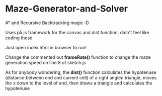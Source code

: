 # Maze-Generator-and-Solver
A* and Recursive Backtracking magic :D

Uses p5.js framework for the canvas and dist function, didn't feel like coding those

Just open index.html in browser to run!

Change the commented out **frameRate()** function to change the maze generation speed on line 8 of sketch.js

As for anybody wondering, the **dist()** function calculates the hypotenuse (distance between end and current cell) of a right angled triangle,
moves the x down to the level of end, then draws a triangle and calculates the hypotenuse
